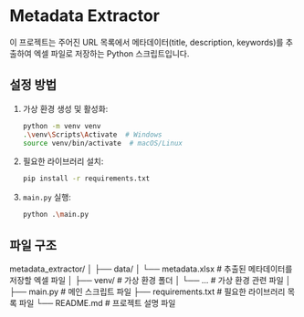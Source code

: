 # Metadata Extractor

이 프로젝트는 주어진 URL 목록에서 메타데이터(title, description, keywords)를 추출하여 엑셀 파일로 저장하는 Python 스크립트입니다.

## 설정 방법

1. 가상 환경 생성 및 활성화:
    ```sh
    python -m venv venv
    .\venv\Scripts\Activate  # Windows
    source venv/bin/activate  # macOS/Linux
    ```

2. 필요한 라이브러리 설치:
    ```sh
    pip install -r requirements.txt
    ```

3. `main.py` 실행:
    ```sh
    python .\main.py
    ```

## 파일 구조

metadata_extractor/
│
├── data/
│ └── metadata.xlsx # 추출된 메타데이터를 저장할 엑셀 파일
│
├── venv/ # 가상 환경 폴더
│ └── ... # 가상 환경 관련 파일
│
├── main.py # 메인 스크립트 파일
├── requirements.txt # 필요한 라이브러리 목록 파일
└── README.md # 프로젝트 설명 파일